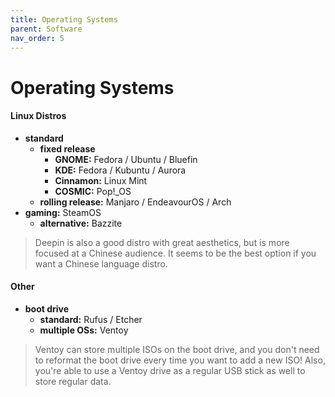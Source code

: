 ```yaml
---
title: Operating Systems
parent: Software
nav_order: 5
---
```

# Operating Systems

#### Linux Distros

- **standard** 
	- **fixed release** 
		- **GNOME:** Fedora / Ubuntu / Bluefin
		- **KDE:** Fedora / Kubuntu / Aurora
		- **Cinnamon:** Linux Mint
		- **COSMIC:** Pop!\_OS
	- **rolling release:** Manjaro / EndeavourOS / Arch
- **gaming:** SteamOS
	- **alternative:** Bazzite

> Deepin is also a good distro with great aesthetics, but is more focused at a Chinese audience. It seems to be the best option if you want a Chinese language distro.

#### Other

- **boot drive** 
	- **standard:** Rufus / Etcher
	- **multiple OSs:** Ventoy

> Ventoy can store multiple ISOs on the boot drive, and you don't need to reformat the boot drive every time you want to add a new ISO! Also, you're able to use a Ventoy drive as a regular USB stick as well to store regular data.
